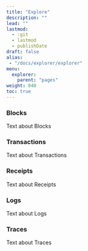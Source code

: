 ```yaml
---
title: "Explore"
description: ""
lead: ""
lastmod:
  - :git
  - lastmod
  - publishDate
draft: false
alias:
 - "/docs/explorer/explorer"
menu: 
  explorer:
    parent: "pages"
weight: 040
toc: true
---
```


### Blocks

Text about Blocks

### Transactions

Text about Transactions

### Receipts

Text about Receipts

### Logs

Text about Logs

### Traces

Text about Traces
